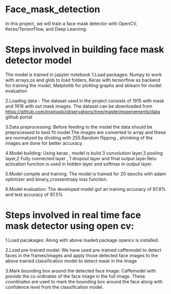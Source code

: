 # Face_mask_detection
In this project, we will train a face mask detector with OpenCV, Keras/TensorFlow, and Deep Learning.

# Steps involved in building face mask detector model
The model is trained  in jupyter notebook
1.Load packages: Numpy to work with arrays,os and glob to load folders, Keras with tensorflow as backend for training the model, Matplotlib for plotting graphs and sklearn for model evaluation

2.Loading data - The dataset used in the project consists of 1915 with mask and 1918 with out mask images.
The dataset can be downloaded from https://github.com/prajnasb/observations/tree/master/experiements/data github portal

3.Data preprocessing: Before feeding to the model the data should be preprocessed to best fit model.The images are converted to array and these are normalized by dividing with 255.Random flipping , shrinking of the images are done for better accuracy.

4.Model building: Using keras , model is build  3 convolution layer,3 pooling layer,2 Fully connected layer , 1 dropout layer and final output layer.Relu activation function is used in hidden layer and softmax in output layer.

5.Model compile and training: The model is trained for 20 epochs with adam optimizer and binary_crossentropy loss function.

6.Model evaluation: The developed model got an training accuracy of 97.8% and test accuracy of 97.5%

# Steps involved in real time face mask detector using open cv:
1.Load pacakages: Along with above loaded package opencv is installed.

2.Load pre-trained model: We have used pre-trained caffemodel to detect faces in the frames/images and apply those detected face images to the above trained classification model to detect mask in the image 

3.Mark bounding box around the detected face image: Caffemodel with provide the co ordinates of the face image in the full image. These coordinates are used to mark the bounding box around the face along with confidence level from the classification model.
